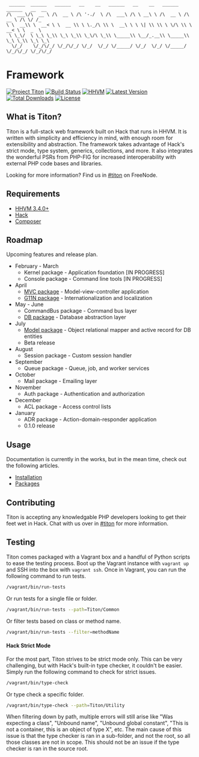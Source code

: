 ```
 ______  ______   ______   __    __   ______   __    __   ______   ______   __  __    
/\  ___\/\  __ \ /\  __ \ /\ '-./  \ /\  ___\ /\ \ __\ \ /\  __ \ /\  __ \ /\ \/ /_   
\ \  __\\ \  __< \ \  __ \\ \ \._/\ \\ \  __\ \ \ \| \\ \\ \ \/\ \\ \  __< \ \  _  \  
 \ \_\/  \ \_\ \_\\ \_\ \_\\ \_\/\ \_\\ \_____\\ \__/_.__\\ \_____\\ \_\ \_\\ \_\ \_\ 
  \/_/    \/_/\/_/ \/_/\/_/ \/_/  \/_/ \/_____/ \/_/  \/_/ \/_____/ \/_/\/_/ \/_/\/_/ 
```

# Framework #
[![Project Titon](https://img.shields.io/badge/project-titon-82667d.svg?style=flat)](http://titon.io)
[![Build Status](https://img.shields.io/travis/titon/framework.svg?style=flat)](https://travis-ci.org/titon/framework)
[![HHVM](https://img.shields.io/hhvm/titon/framework.svg?style=flat)](https://github.com/titon/framework)
[![Latest Version](https://img.shields.io/packagist/v/titon/framework.svg?style=flat)](https://packagist.org/packages/titon/framework)
[![Total Downloads](https://img.shields.io/packagist/dm/titon/framework.svg?style=flat)](https://packagist.org/packages/titon/framework)
[![License](https://img.shields.io/packagist/l/titon/framework.svg?style=flat)](https://github.com/titon/framework/blob/master/license.md)

## What is Titon? ##

Titon is a full-stack web framework built on Hack that runs in HHVM. It is written with simplicity and efficiency in mind, with enough room for extensibility and abstraction. The framework takes advantage of Hack's strict mode, type system, generics, collections, and more. It also integrates the wonderful PSRs from PHP-FIG for increased interoperability with external PHP code bases and libraries.

Looking for more information? Find us in [#titon](http://webchat.freenode.net/?channels=titon) on FreeNode.

## Requirements ##

* [HHVM 3.4.0+](http://hhvm.com/)
* [Hack](http://hacklang.org/)
* [Composer](http://getcomposer.org)

## Roadmap ##

Upcoming features and release plan.

* February - March
    * Kernel package - Application foundation [IN PROGRESS]
    * Console package - Command line tools [IN PROGRESS]
* April
    * [MVC package](https://github.com/titon/mvc) - Model-view-controller application
    * [G11N package](https://github.com/titon/g11n) - Internationalization and localization
* May - June
    * CommandBus package - Command bus layer
    * [DB package](https://github.com/titon/db) - Database abstraction layer
* July
    * [Model package](https://github.com/titon/model) - Object relational mapper and active record for DB entities
    * Beta release
* August
    * Session package - Custom session handler
* September
    * Queue package - Queue, job, and worker services
* October
    * Mail package - Emailing layer
* November
    * Auth package - Authentication and authorization
* December
    * ACL package - Access control lists
* January
    * ADR package - Action-domain-responder application
    * 0.1.0 release

## Usage ##

Documentation is currently in the works, but in the mean time, check out the following articles.

* [Installation](docs/en/setup/installing.md)
* [Packages](docs/en/packages/index.md)

## Contributing ##

Titon is accepting any knowledgable PHP developers looking to get their feet wet in Hack. Chat with us over in [#titon](http://webchat.freenode.net/?channels=titon) for more information.

## Testing ##

Titon comes packaged with a Vagrant box and a handful of Python scripts to ease the testing process. Boot up the Vagrant instance with `vagrant up` and SSH into the box with `vagrant ssh`. Once in Vagrant, you can run the following command to run tests.

```bash
/vagrant/bin/run-tests
```

Or run tests for a single file or folder.

```bash
/vagrant/bin/run-tests --path=Titon/Common
```

Or filter tests based on class or method name.

```bash
/vagrant/bin/run-tests --filter=methodName
```

#### Hack Strict Mode ####

For the most part, Titon strives to be strict mode only. This can be very challenging, but with Hack's built-in type checker, it couldn't be easier. Simply run the following command to check for strict issues.

```bash
/vagrant/bin/type-check
```

Or type check a specific folder.

```bash
/vagrant/bin/type-check --path=Titon/Utility
```

When filtering down by path, multiple errors will still arise like "Was expecting a class", "Unbound name", "Unbound global constant", "This is not a container, this is an object of type X", etc. The main cause of this issue is that the type checker is ran in a sub-folder, and not the root, so all those classes are not in scope. This should not be an issue if the type checker is ran in the source root.
